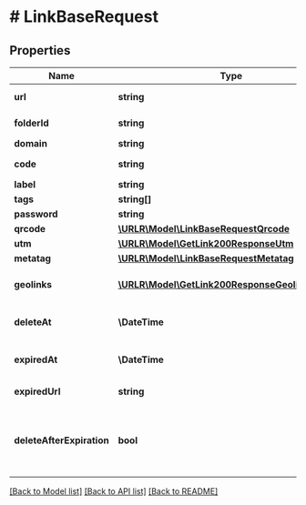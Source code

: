 # # LinkBaseRequest

## Properties

Name | Type | Description | Notes
------------ | ------------- | ------------- | -------------
**url** | **string** | URL to shorten | [optional]
**folderId** | **string** | Folder API ID | [optional]
**domain** | **string** | Domain | [optional]
**code** | **string** | Custom short code | [optional]
**label** | **string** | Label | [optional]
**tags** | **string[]** | Tags | [optional]
**password** | **string** | Password | [optional]
**qrcode** | [**\URLR\Model\LinkBaseRequestQrcode**](LinkBaseRequestQrcode.md) |  | [optional]
**utm** | [**\URLR\Model\GetLink200ResponseUtm**](GetLink200ResponseUtm.md) |  | [optional]
**metatag** | [**\URLR\Model\LinkBaseRequestMetatag**](LinkBaseRequestMetatag.md) |  | [optional]
**geolinks** | [**\URLR\Model\GetLink200ResponseGeolinksInner[]**](GetLink200ResponseGeolinksInner.md) | Dynamic routing conditions | [optional]
**deleteAt** | **\DateTime** | Scheduled deletion date | [optional]
**expiredAt** | **\DateTime** | Scheduled expiration date | [optional]
**expiredUrl** | **string** | Expiration URL | [optional]
**deleteAfterExpiration** | **bool** | Whether or not to remove the link after the expiry date | [optional] [default to false]

[[Back to Model list]](../../README.md#models) [[Back to API list]](../../README.md#endpoints) [[Back to README]](../../README.md)
